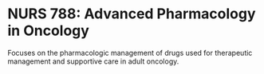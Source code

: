 # NURS 788: Advanced Pharmacology in Oncology

Focuses on the pharmacologic management of drugs used for therapeutic management and supportive care in adult oncology.